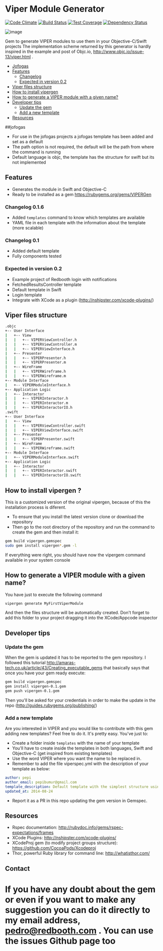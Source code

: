 Viper Module Generator
======================
[![Code Climate](https://codeclimate.com/github/teambox/viper-module-generator/badges/gpa.svg)](https://codeclimate.com/github/teambox/viper-module-generator)
[![Build Status](https://travis-ci.org/teambox/viper-module-generator.svg?branch=master)](https://travis-ci.org/teambox/viper-module-generator)
[![Test Coverage](https://codeclimate.com/github/teambox/viper-module-generator/badges/coverage.svg)](https://codeclimate.com/github/teambox/viper-module-generator)
[![Dependency Status](https://gemnasium.com/teambox/viper-module-generator.svg)](https://gemnasium.com/teambox/viper-module-generator)


![image](http://www.objc.io/images/issue-13/2014-06-07-viper-intro.jpg)

Gem to generate VIPER modules to use them in your Objective-C/Swift projects
The implementation scheme returned by this generator is hardly inspired in the example and post of Objc.io, http://www.objc.io/issue-13/viper.html .

- [Jofogas](#jofogas)
- [Features](#features)
  - [Changelog](#changelog-0.1)
  - [Expected in version 0.2](#expected-in-version-0.2)
- [Viper files structure](#viper-files-structure)
- [How to install vipergen](#how-to-install-vipergen)
- [How to generate a VIPER module with a given name?](#how-to-generate-viper-module-with-a-given-name?)
- [Developer tips](#developer-tips)
  - [Update the gem](#update-the-gem)
  - [Add a new template](#add-a-new-template)
- [Resources](#resources)

##jofogas
- For use in the jofogas projects a jofogas template has been added and set as a default
- The path option is not required, the default will be the path from where the command is running
- Default language is objc, the template has the structure for swift but its not implemented

## Features
- Generates the module in Swift and Objective-C
- Ready to be installed as a gem https://rubygems.org/gems/VIPERGen

### Changelog 0.1.6
- Added `templates` command to know which templates are available
- YAML file in each template with the information about the template (more scalable)

### Changelog 0.1
- Added default template
- Fully components tested

### Expected in version 0.2
- Example project of Redbooth login with notifications
- FetchedResultsController template
- Default template in Swift
- Login template
- Integrate with XCode as a plugin (http://nshipster.com/xcode-plugins/)

## Viper files structure
```bash
.objc
+-- User Interface
|   +-- View
|   |   +-- VIPERViewController.h
|   |   +-- VIPERViewController.m
|   |   +-- VIPERViewInterface.h
|   +-- Presenter
|   |   +-- VIPERPresenter.h
|   |   +-- VIPERPresenter.m
|   +-- WireFrame
|   |   +-- VIPERWireframe.h
|   |   +-- VIPERWireframe.m
+-- Module Interface
|   +-- VIPERModuleInterface.h
+-- Application Logic
|   +-- Interactor
|   |   +-- VIPERInteractor.h
|   |   +-- VIPERInteractor.m
|   |   +-- VIPERInteractorIO.h
.swift
+-- User Interface
|   +-- View
|   |   +-- VIPERViewController.swift
|   |   +-- VIPERViewInterface.swift
|   +-- Presenter
|   |   +-- VIPERPresenter.swift
|   +-- WireFrame
|   |   +-- VIPERWireframe.swift
+-- Module Interface
|   +-- VIPERModuleInterface.swift
+-- Application Logic
|   +-- Interactor
|   |   +-- VIPERInteractor.swift
|   |   +-- VIPERInteractorIO.swift
```
## How to install vipergen ?
This is a customized version of the original vipergen, because of this the installation process is diferent.
- To ensure that you install the latest version clone or download the repository
- Then go to the root directory of the repository and run the command to create the gem and then install it:
```bash
gem build vipergen.gemspec
sudo gem install vipergen*.gem -l
```
If everything were right, you should have now the vipergem command available in your system console

## How to generate a VIPER module with a given name?
You have just to execute the following command
```bash
vipergen generate MyFirstViperModule 
```
And then the files structure will be automatically created. Don't forget to add this folder to your project dragging it into the XCode/Appcode inspector

## Developer tips
### Update the gem 
When the gem is updated it has to be reported to the gem repository. I followed this tutorial http://amaras-tech.co.uk/article/43/Creating_executable_gems that basically says that once you have your gem ready execute:
```bash
gem build vipergen.gemspec
gem install vipergen-0.1.gem
gem push vipergen-0.1.gem
```
Then you'll be asked for your credentials in order to make the update in the repo (http://guides.rubygems.org/publishing/)

### Add a new template
Are you interested in VIPER and you would like to contribute with this gem adding new templates? Feel free to do it. It's pretty easy. You've just to:
- Create a folder inside `templates` with the name of your template
- You'll have to create inside the templates in both languages, Swift and Objective-C (get inspired from existing templates)
- Use the word VIPER where you want the name to be replaced in.
- Remember to add the file viperspec.yml with the description of your template as below:
```yaml
author: pepi
author_email: pepibumur@gmail.com
template_description: Default template with the simplest structure using VIPER
updated_at: 2014-08-24
```
- Report it as a PR in this repo updating the gem version in Gemspec.

## Resources
- Rspec documentation: http://rubydoc.info/gems/rspec-expectations/frames
- XCode Plugins: http://nshipster.com/xcode-plugins/
- XCodeProj gem (to modify project groups structure): https://github.com/CocoaPods/Xcodeproj
- Thor, powerful Ruby library for command line: http://whatisthor.com/

## Contact
If you have any doubt about the gem or even if you want to make any suggestion you can do it directly to my email address, pedro@redbooth.com . You can use the issues Github page too
=======
